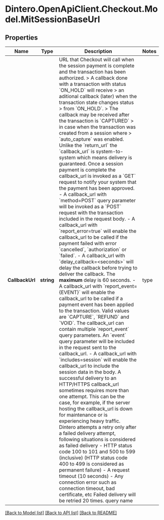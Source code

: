 # Dintero.OpenApiClient.Checkout.Model.MitSessionBaseUrl

## Properties

Name | Type | Description | Notes
------------ | ------------- | ------------- | -------------
**CallbackUrl** | **string** | URL that Checkout will call when the session payment is complete and the transaction has been authorized.  &gt; A callback done with a transaction with status &#x60;ON_HOLD&#x60; will receive &gt; an aditional callback (later) when the transaction state changes status &gt; from &#x60;ON_HOLD&#x60;.  &gt; The callback may be received after the transaction is &#x60;CAPTURED&#x60; &gt; in case when the transaction was created from a session where &gt; &#x60;auto_capture&#x60; was enabled.  Unlike the &#x60;return_url&#x60; the &#x60;callback_url&#x60; is system-to-system which means delivery is guaranteed.  Once a session payment is complete the callback_url is invoked as a &#x60;GET&#x60; request to notify your system that the payment has been approved.  - A callback_url with &#x60;method&#x3D;POST&#x60; query parameter will be invoked as a   &#x60;POST&#x60; request with the transaction included in the request body.  - A callback_url with &#x60;report_error&#x3D;true&#x60; will enable the callback_url   to be called if the payment failed with error &#x60;cancelled&#x60;, &#x60;authorization&#x60;   or &#x60;failed&#x60;.  - A callback_url with &#x60;delay_callback&#x3D;&lt;seconds&gt;&#x60; will delay the callback   before trying to deliver the callback. The **maximum** delay is 60 seconds.  - A callback_url with &#x60;report_event&#x3D;{EVENT}&#x60; will enable the callback_url   to be called if a payment event has been applied to the transaction. Valid   values are &#x60;CAPTURE&#x60;, &#x60;REFUND&#x60; and &#x60;VOID&#x60;. The callback_url can contain   multiple &#x60;report_event&#x60; query parameters. An &#x60;event&#x60; query parameter will be   included in the request sent to the callback_url.  - A callback_url with &#x60;includes&#x3D;session&#x60; will enable the callback_url   to include the session data in the body.  A successful delivery to an HTTP/HTTPS callback_url sometimes requires more than one attempt. This can be the case, for example, if the server hosting the callback_url is down for maintenance or is experiencing heavy traffic.  Dintero attempts a retry only after a failed delivery attempt, following situations is considered as failed delivery   - HTTP status code 100 to 101 and 500 to 599 (inclusive)    (HTTP status code 400 to 499 is considered as permanent failure)  - A request timeout (10 seconds)  - Any connection error such as connection timeout, bad certificate, etc  Failed delivery will be retried 20 times.   query name        | type          | description             | required - -- -- -- -- -- -- -- -- - | :- -- -- -- -- --: | :- -- -- -- -- -- -- -- -- -- -- - | :- -- -- -- -- -- transaction_id     | string        | Transaction Id          | true session_id         | string        | Session Id              | true merchant_reference | string        | The merchants reference | true time               | string        | ISO 8601 format         | true error              | string        | Error code              | false event              | string        | event applied           | false includes           | string array  | include additional data | false  &gt; The transaction_id is optional when callback_url enables &#x60;report_error&#x60; &gt; where error query will be included in case where the payment was completed &gt; without creating an authorized transaction.  &gt; It is not possible to use &#x60;https://localhost&#x60; or &#x60;http://127.0.0.1&#x60; for &gt; the callback URL as Checkout backend would then call itself.  | [optional] 

[[Back to Model list]](../README.md#documentation-for-models) [[Back to API list]](../README.md#documentation-for-api-endpoints) [[Back to README]](../README.md)

